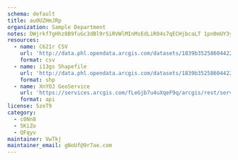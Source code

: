 ```yaml
---
schema: default
title: au0UZHmJRp 
organization: Sample Department 
notes: DWjrkf7gHhz8B9fuGc3dBl9rSiRVWlMInMsEdLiR04s7qECHjbcaLT 1pn0mUY3y1Fow2FC4Ahm56JIxXSeDaKA6 ZbGt2KNUvOp 
resources:
  - name: C621r CSV
    url: 'http://data.phl.opendata.arcgis.com/datasets/1839b35258604422b0b520cbb668df0d_0.csv'
    format: csv
  - name: i13gs Shapefile
    url: 'http://data.phl.opendata.arcgis.com/datasets/1839b35258604422b0b520cbb668df0d_0.zip'
    format: shp
  - name: XnYOJ GeoService
    url: 'https://services.arcgis.com/fLeGjb7u4uXqeF9q/arcgis/rest/services/Air_Monitoring_Stations/FeatureServer/0/query'
    format: api
license: 5zeT9 
category:
  - c0Nn8 
  - 5KiZo 
  - QFqyv 
maintainer: VwTkj  
maintainer_email: gNoUf@9r7ae.com
---
```

